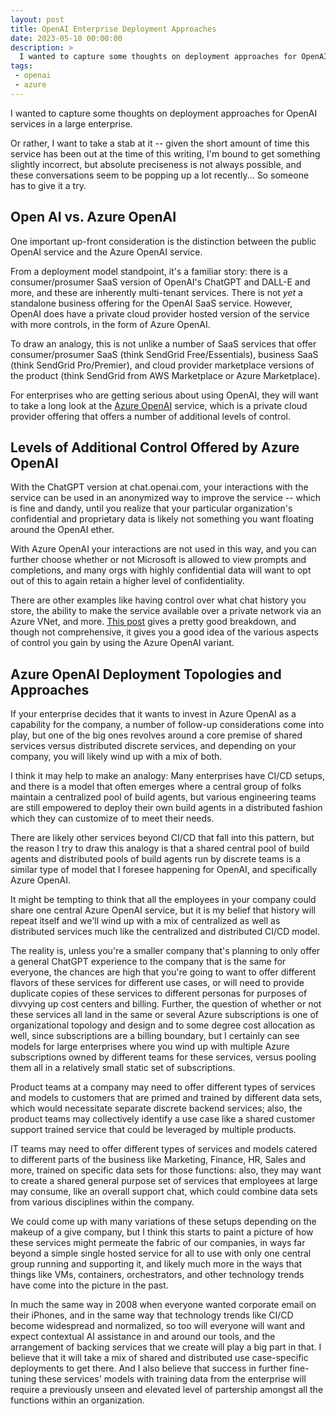 ```yaml
---
layout: post
title: OpenAI Enterprise Deployment Approaches
date: 2023-05-10 00:00:00
description: >
  I wanted to capture some thoughts on deployment approaches for OpenAI in a large enterprise.
tags:
 - openai
 - azure
---
```


I wanted to capture some thoughts on deployment approaches for OpenAI services in a large enterprise.

Or rather, I want to take a stab at it -- given the short amount of time this service has been out at the time of this
writing, I'm bound to get something slightly incorrect, but absolute preciseness is not always possible, and these
conversations seem to be popping up a lot recently... So someone has to give it a try.

## Open AI vs. Azure OpenAI

One important up-front consideration is the distinction between the public OpenAI service and the Azure OpenAI service.

From a deployment model standpoint, it's a familiar story: there is a consumer/prosumer SaaS version of OpenAI's ChatGPT
and DALL-E and more, and these are inherently multi-tenant services. There is not _yet_ a standalone business offering
for the OpenAI SaaS service. However, OpenAI does have a private cloud provider hosted version of the service with more
controls, in the form of Azure OpenAI.

To draw an analogy, this is not unlike a number of SaaS services that offer consumer/prosumer SaaS (think SendGrid
Free/Essentials), business SaaS (think SendGrid Pro/Premier), and cloud provider marketplace versions of the product
(think SendGrid from AWS Marketplace or Azure Marketplace).

For enterprises who are getting serious about using OpenAI, they will want to take a long look at the
[Azure OpenAI](https://azure.microsoft.com/en-us/products/cognitive-services/openai-service) service, which is a private
cloud provider offering that offers a number of additional levels of control.

## Levels of Additional Control Offered by Azure OpenAI

With the ChatGPT version at chat.openai.com, your interactions with the service can be used in an anonymized way to
improve the service -- which is fine and dandy, until you realize that your particular organization's confidential and
proprietary data is likely not something you want floating around the OpenAI ether.

With Azure OpenAI your interactions are not used in this way, and you can further choose whether or not Microsoft is
allowed to view prompts and completions, and many orgs with highly confidential data will want to opt out of this to
again retain a higher level of confidentiality.

There are other examples like having control over what chat history you store, the ability to make the service
available over a private network via an Azure VNet, and more. [This post](https://msandbu.org/openai-vs-azure-openai/)
gives a pretty good breakdown, and though not comprehensive, it gives you a good idea of the various aspects of control
you gain by using the Azure OpenAI variant.

## Azure OpenAI Deployment Topologies and Approaches

If your enterprise decides that it wants to invest in Azure OpenAI as a capability for the company, a number of
follow-up considerations come into play, but one of the big ones revolves around a core premise of shared services
versus distributed discrete services, and depending on your company, you will likely wind up with a mix of both.

I think it may help to make an analogy: Many enterprises have CI/CD setups, and there is a model that often emerges
where a central group of folks maintain a centralized pool of build agents, but various engineering teams are still
empowered to deploy their own build agents in a distributed fashion which they can customize of to meet their needs.

There are likely other services beyond CI/CD that fall into this pattern, but the reason I try to draw this analogy is
that a shared central pool of build agents and distributed pools of build agents run by discrete teams is a similar type
of model that I foresee happening for OpenAI, and specifically Azure OpenAI.

It might be tempting to think that all the employees in your company could share one central Azure OpenAI service, but
it is my belief that history will repeat itself and we'll wind up with a mix of centralized as well as distributed
services much like the centralized and distributed CI/CD model.

The reality is, unless you're a smaller company that's planning to only offer a general ChatGPT experience to the
company that is the same for everyone, the chances are high that you're going to want to offer different flavors of
these services for different use cases, or will need to provide duplicate copies of these services to different personas
for purposes of divvying up cost centers and billing. Further, the question of whether or not these services all land in
the same or several Azure subscriptions is one of organizational topology and design and to some degree cost allocation
as well, since subscriptions are a billing boundary, but I certainly can see models for large enterprises where you wind
up with multiple Azure subscriptions owned by different teams for these services, versus pooling them all in a
relatively small static set of subscriptions.

Product teams at a company may need to offer different types of services and models to customers that are primed and
trained by different data sets, which would necessitate separate discrete backend services; also, the product teams may
collectively identify a use case like a shared customer support trained service that could be leveraged by multiple
products.

IT teams may need to offer different types of services and models catered to different parts of the business like
Marketing, Finance, HR, Sales and more, trained on specific data sets for those functions: also, they may want to create
a shared general purpose set of services that employees at large may consume, like an overall support chat, which could
combine data sets from various disciplines within the company.

We could come up with many variations of these setups depending on the makeup of a give company, but I think this starts
to paint a picture of how these services might permeate the fabric of our companies, in ways far beyond a simple single
hosted service for all to use with only one central group running and supporting it, and likely much more in the ways
that things like VMs, containers, orchestrators, and other technology trends have come into the picture in the past.

In much the same way in 2008 when everyone wanted corporate email on their iPhones, and in the same way that technology
trends like CI/CD become widespread and normalized, so too will everyone will want and expect contextual AI assistance
in and around our tools, and the arrangement of backing services that we create will play a big part in that. I believe
that it will take a mix of shared and distributed use case-specific deployments to get there. And I also believe that
success in further fine-tuning these services' models with training data from the enterprise will require a previously
unseen and elevated level of partership amongst all the functions within an organization.
